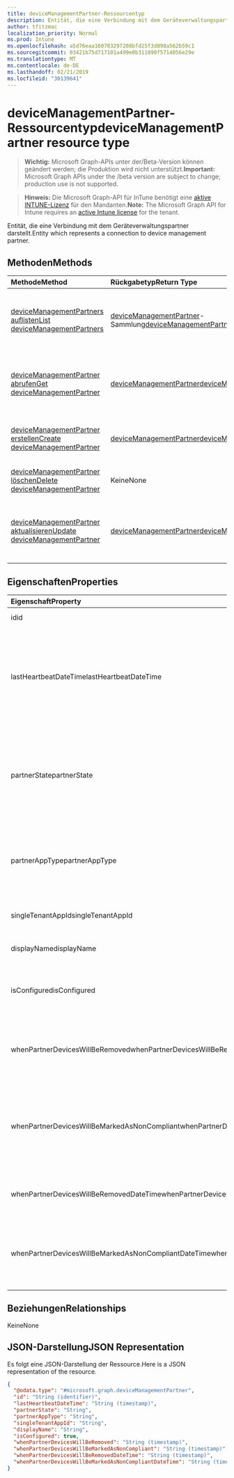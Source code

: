 ```yaml
---
title: deviceManagementPartner-Ressourcentyp
description: Entität, die eine Verbindung mit dem Geräteverwaltungspartner darstellt.
author: tfitzmac
localization_priority: Normal
ms.prod: Intune
ms.openlocfilehash: a5d76eaa160783297208bfd25f3d898a562b59c1
ms.sourcegitcommit: 03421b75d717101a499e0b311890f5714056e29e
ms.translationtype: MT
ms.contentlocale: de-DE
ms.lasthandoff: 02/21/2019
ms.locfileid: "30139641"
---
```

# <a name="devicemanagementpartner-resource-type"></a><span data-ttu-id="1e8f8-103">deviceManagementPartner-Ressourcentyp</span><span class="sxs-lookup"><span data-stu-id="1e8f8-103">deviceManagementPartner resource type</span></span>

> <span data-ttu-id="1e8f8-104">**Wichtig:** Microsoft Graph-APIs unter der/Beta-Version können geändert werden; die Produktion wird nicht unterstützt.</span><span class="sxs-lookup"><span data-stu-id="1e8f8-104">**Important:** Microsoft Graph APIs under the /beta version are subject to change; production use is not supported.</span></span>

> <span data-ttu-id="1e8f8-105">**Hinweis:** Die Microsoft Graph-API für InTune benötigt eine [aktive INTUNE-Lizenz](https://go.microsoft.com/fwlink/?linkid=839381) für den Mandanten.</span><span class="sxs-lookup"><span data-stu-id="1e8f8-105">**Note:** The Microsoft Graph API for Intune requires an [active Intune license](https://go.microsoft.com/fwlink/?linkid=839381) for the tenant.</span></span>

<span data-ttu-id="1e8f8-106">Entität, die eine Verbindung mit dem Geräteverwaltungspartner darstellt.</span><span class="sxs-lookup"><span data-stu-id="1e8f8-106">Entity which represents a connection to device management partner.</span></span>

## <a name="methods"></a><span data-ttu-id="1e8f8-107">Methoden</span><span class="sxs-lookup"><span data-stu-id="1e8f8-107">Methods</span></span>
|<span data-ttu-id="1e8f8-108">Methode</span><span class="sxs-lookup"><span data-stu-id="1e8f8-108">Method</span></span>|<span data-ttu-id="1e8f8-109">Rückgabetyp</span><span class="sxs-lookup"><span data-stu-id="1e8f8-109">Return Type</span></span>|<span data-ttu-id="1e8f8-110">Beschreibung</span><span class="sxs-lookup"><span data-stu-id="1e8f8-110">Description</span></span>|
|:---|:---|:---|
|[<span data-ttu-id="1e8f8-111">deviceManagementPartners auflisten</span><span class="sxs-lookup"><span data-stu-id="1e8f8-111">List deviceManagementPartners</span></span>](../api/intune-onboarding-devicemanagementpartner-list.md)|<span data-ttu-id="1e8f8-112">[deviceManagementPartner](../resources/intune-onboarding-devicemanagementpartner.md)-Sammlung</span><span class="sxs-lookup"><span data-stu-id="1e8f8-112">[deviceManagementPartner](../resources/intune-onboarding-devicemanagementpartner.md) collection</span></span>|<span data-ttu-id="1e8f8-113">Auflisten von Eigenschaften und Beziehungen der [deviceManagementPartner](../resources/intune-onboarding-devicemanagementpartner.md)-Objekte.</span><span class="sxs-lookup"><span data-stu-id="1e8f8-113">List properties and relationships of the [deviceManagementPartner](../resources/intune-onboarding-devicemanagementpartner.md) objects.</span></span>|
|[<span data-ttu-id="1e8f8-114">deviceManagementPartner abrufen</span><span class="sxs-lookup"><span data-stu-id="1e8f8-114">Get deviceManagementPartner</span></span>](../api/intune-onboarding-devicemanagementpartner-get.md)|[<span data-ttu-id="1e8f8-115">deviceManagementPartner</span><span class="sxs-lookup"><span data-stu-id="1e8f8-115">deviceManagementPartner</span></span>](../resources/intune-onboarding-devicemanagementpartner.md)|<span data-ttu-id="1e8f8-116">Lesen von Eigenschaften und Beziehungen des [deviceManagementPartner](../resources/intune-onboarding-devicemanagementpartner.md)-Objekts.</span><span class="sxs-lookup"><span data-stu-id="1e8f8-116">Read properties and relationships of the [deviceManagementPartner](../resources/intune-onboarding-devicemanagementpartner.md) object.</span></span>|
|[<span data-ttu-id="1e8f8-117">deviceManagementPartner erstellen</span><span class="sxs-lookup"><span data-stu-id="1e8f8-117">Create deviceManagementPartner</span></span>](../api/intune-onboarding-devicemanagementpartner-create.md)|[<span data-ttu-id="1e8f8-118">deviceManagementPartner</span><span class="sxs-lookup"><span data-stu-id="1e8f8-118">deviceManagementPartner</span></span>](../resources/intune-onboarding-devicemanagementpartner.md)|<span data-ttu-id="1e8f8-119">Erstellen eines neuen [deviceManagementPartner](../resources/intune-onboarding-devicemanagementpartner.md)-Objekts.</span><span class="sxs-lookup"><span data-stu-id="1e8f8-119">Create a new [deviceManagementPartner](../resources/intune-onboarding-devicemanagementpartner.md) object.</span></span>|
|[<span data-ttu-id="1e8f8-120">deviceManagementPartner löschen</span><span class="sxs-lookup"><span data-stu-id="1e8f8-120">Delete deviceManagementPartner</span></span>](../api/intune-onboarding-devicemanagementpartner-delete.md)|<span data-ttu-id="1e8f8-121">Keine</span><span class="sxs-lookup"><span data-stu-id="1e8f8-121">None</span></span>|<span data-ttu-id="1e8f8-122">Löscht ein [deviceManagementPartner](../resources/intune-onboarding-devicemanagementpartner.md)-Objekt.</span><span class="sxs-lookup"><span data-stu-id="1e8f8-122">Deletes a [deviceManagementPartner](../resources/intune-onboarding-devicemanagementpartner.md).</span></span>|
|[<span data-ttu-id="1e8f8-123">deviceManagementPartner aktualisieren</span><span class="sxs-lookup"><span data-stu-id="1e8f8-123">Update deviceManagementPartner</span></span>](../api/intune-onboarding-devicemanagementpartner-update.md)|[<span data-ttu-id="1e8f8-124">deviceManagementPartner</span><span class="sxs-lookup"><span data-stu-id="1e8f8-124">deviceManagementPartner</span></span>](../resources/intune-onboarding-devicemanagementpartner.md)|<span data-ttu-id="1e8f8-125">Aktualisieren der Eigenschaften eines [deviceManagementPartner](../resources/intune-onboarding-devicemanagementpartner.md)-Objekts.</span><span class="sxs-lookup"><span data-stu-id="1e8f8-125">Update the properties of a [deviceManagementPartner](../resources/intune-onboarding-devicemanagementpartner.md) object.</span></span>|

## <a name="properties"></a><span data-ttu-id="1e8f8-126">Eigenschaften</span><span class="sxs-lookup"><span data-stu-id="1e8f8-126">Properties</span></span>
|<span data-ttu-id="1e8f8-127">Eigenschaft</span><span class="sxs-lookup"><span data-stu-id="1e8f8-127">Property</span></span>|<span data-ttu-id="1e8f8-128">Typ</span><span class="sxs-lookup"><span data-stu-id="1e8f8-128">Type</span></span>|<span data-ttu-id="1e8f8-129">Beschreibung</span><span class="sxs-lookup"><span data-stu-id="1e8f8-129">Description</span></span>|
|:---|:---|:---|
|<span data-ttu-id="1e8f8-130">id</span><span class="sxs-lookup"><span data-stu-id="1e8f8-130">id</span></span>|<span data-ttu-id="1e8f8-131">Zeichenfolge</span><span class="sxs-lookup"><span data-stu-id="1e8f8-131">String</span></span>|<span data-ttu-id="1e8f8-132">ID der Entität</span><span class="sxs-lookup"><span data-stu-id="1e8f8-132">Id of the entity</span></span>|
|<span data-ttu-id="1e8f8-133">lastHeartbeatDateTime</span><span class="sxs-lookup"><span data-stu-id="1e8f8-133">lastHeartbeatDateTime</span></span>|<span data-ttu-id="1e8f8-134">DateTimeOffset</span><span class="sxs-lookup"><span data-stu-id="1e8f8-134">DateTimeOffset</span></span>|<span data-ttu-id="1e8f8-135">Zeitstempel des letzten Heartbeats nach Aktivierung der Option „Connect to Device management Partner“ durch den Administrator</span><span class="sxs-lookup"><span data-stu-id="1e8f8-135">Timestamp of last heartbeat after admin enabled option Connect to Device management Partner</span></span>|
|<span data-ttu-id="1e8f8-136">partnerState</span><span class="sxs-lookup"><span data-stu-id="1e8f8-136">partnerState</span></span>|[<span data-ttu-id="1e8f8-137">deviceManagementPartnerTenantState</span><span class="sxs-lookup"><span data-stu-id="1e8f8-137">deviceManagementPartnerTenantState</span></span>](../resources/intune-onboarding-devicemanagementpartnertenantstate.md)|<span data-ttu-id="1e8f8-138">Partner Status dieses Mandanten.</span><span class="sxs-lookup"><span data-stu-id="1e8f8-138">Partner state of this tenant.</span></span> <span data-ttu-id="1e8f8-139">Mögliche Werte sind: `unknown`, `unavailable`, `enabled`, `terminated`, `rejected` und `unresponsive`.</span><span class="sxs-lookup"><span data-stu-id="1e8f8-139">Possible values are: `unknown`, `unavailable`, `enabled`, `terminated`, `rejected`, `unresponsive`.</span></span>|
|<span data-ttu-id="1e8f8-140">partnerAppType</span><span class="sxs-lookup"><span data-stu-id="1e8f8-140">partnerAppType</span></span>|[<span data-ttu-id="1e8f8-141">deviceManagementPartnerAppType</span><span class="sxs-lookup"><span data-stu-id="1e8f8-141">deviceManagementPartnerAppType</span></span>](../resources/intune-onboarding-devicemanagementpartnerapptype.md)|<span data-ttu-id="1e8f8-142">Partner-App-Typ.</span><span class="sxs-lookup"><span data-stu-id="1e8f8-142">Partner App type.</span></span> <span data-ttu-id="1e8f8-143">Mögliche Werte sind: `unknown`, `singleTenantApp` und `multiTenantApp`.</span><span class="sxs-lookup"><span data-stu-id="1e8f8-143">Possible values are: `unknown`, `singleTenantApp`, `multiTenantApp`.</span></span>|
|<span data-ttu-id="1e8f8-144">singleTenantAppId</span><span class="sxs-lookup"><span data-stu-id="1e8f8-144">singleTenantAppId</span></span>|<span data-ttu-id="1e8f8-145">String</span><span class="sxs-lookup"><span data-stu-id="1e8f8-145">String</span></span>|<span data-ttu-id="1e8f8-146">ID der Partner-App mit einem einzelnen Mandanten</span><span class="sxs-lookup"><span data-stu-id="1e8f8-146">Partner Single tenant App id</span></span>|
|<span data-ttu-id="1e8f8-147">displayName</span><span class="sxs-lookup"><span data-stu-id="1e8f8-147">displayName</span></span>|<span data-ttu-id="1e8f8-148">Zeichenfolge</span><span class="sxs-lookup"><span data-stu-id="1e8f8-148">String</span></span>|<span data-ttu-id="1e8f8-149">Anzeigename für Partner</span><span class="sxs-lookup"><span data-stu-id="1e8f8-149">Partner display name</span></span>|
|<span data-ttu-id="1e8f8-150">isConfigured</span><span class="sxs-lookup"><span data-stu-id="1e8f8-150">isConfigured</span></span>|<span data-ttu-id="1e8f8-151">Boolescher Wert</span><span class="sxs-lookup"><span data-stu-id="1e8f8-151">Boolean</span></span>|<span data-ttu-id="1e8f8-152">Gibt an, ob Geräteverwaltungspartner konfiguriert ist.</span><span class="sxs-lookup"><span data-stu-id="1e8f8-152">Whether device management partner is configured or not</span></span>|
|<span data-ttu-id="1e8f8-153">whenPartnerDevicesWillBeRemoved</span><span class="sxs-lookup"><span data-stu-id="1e8f8-153">whenPartnerDevicesWillBeRemoved</span></span>|<span data-ttu-id="1e8f8-154">DateTimeOffset</span><span class="sxs-lookup"><span data-stu-id="1e8f8-154">DateTimeOffset</span></span>|<span data-ttu-id="1e8f8-155">DateTime in UTC, wenn PartnerDevices entfernt wird.</span><span class="sxs-lookup"><span data-stu-id="1e8f8-155">DateTime in UTC when PartnerDevices will be removed.</span></span> <span data-ttu-id="1e8f8-156">Dies wird bald Obselete.</span><span class="sxs-lookup"><span data-stu-id="1e8f8-156">This will become obselete soon.</span></span>|
|<span data-ttu-id="1e8f8-157">whenPartnerDevicesWillBeMarkedAsNonCompliant</span><span class="sxs-lookup"><span data-stu-id="1e8f8-157">whenPartnerDevicesWillBeMarkedAsNonCompliant</span></span>|<span data-ttu-id="1e8f8-158">DateTimeOffset</span><span class="sxs-lookup"><span data-stu-id="1e8f8-158">DateTimeOffset</span></span>|<span data-ttu-id="1e8f8-159">DateTime in UTC, wenn PartnerDevices als nicht kompatibel gekennzeichnet wird.</span><span class="sxs-lookup"><span data-stu-id="1e8f8-159">DateTime in UTC when PartnerDevices will be marked as NonCompliant.</span></span> <span data-ttu-id="1e8f8-160">Dies wird bald Obselete.</span><span class="sxs-lookup"><span data-stu-id="1e8f8-160">This will become obselete soon.</span></span>|
|<span data-ttu-id="1e8f8-161">whenPartnerDevicesWillBeRemovedDateTime</span><span class="sxs-lookup"><span data-stu-id="1e8f8-161">whenPartnerDevicesWillBeRemovedDateTime</span></span>|<span data-ttu-id="1e8f8-162">DateTimeOffset</span><span class="sxs-lookup"><span data-stu-id="1e8f8-162">DateTimeOffset</span></span>|<span data-ttu-id="1e8f8-163">DateTime in UTC, zu der PartnerDevices entfernt werden</span><span class="sxs-lookup"><span data-stu-id="1e8f8-163">DateTime in UTC when PartnerDevices will be removed</span></span>|
|<span data-ttu-id="1e8f8-164">whenPartnerDevicesWillBeMarkedAsNonCompliantDateTime</span><span class="sxs-lookup"><span data-stu-id="1e8f8-164">whenPartnerDevicesWillBeMarkedAsNonCompliantDateTime</span></span>|<span data-ttu-id="1e8f8-165">DateTimeOffset</span><span class="sxs-lookup"><span data-stu-id="1e8f8-165">DateTimeOffset</span></span>|<span data-ttu-id="1e8f8-166">DateTime in UTC, zu der PartnerDevices als nicht kompatibel gekennzeichnet werden</span><span class="sxs-lookup"><span data-stu-id="1e8f8-166">DateTime in UTC when PartnerDevices will be marked as NonCompliant</span></span>|

## <a name="relationships"></a><span data-ttu-id="1e8f8-167">Beziehungen</span><span class="sxs-lookup"><span data-stu-id="1e8f8-167">Relationships</span></span>
<span data-ttu-id="1e8f8-168">Keine</span><span class="sxs-lookup"><span data-stu-id="1e8f8-168">None</span></span>

## <a name="json-representation"></a><span data-ttu-id="1e8f8-169">JSON-Darstellung</span><span class="sxs-lookup"><span data-stu-id="1e8f8-169">JSON Representation</span></span>
<span data-ttu-id="1e8f8-170">Es folgt eine JSON-Darstellung der Ressource.</span><span class="sxs-lookup"><span data-stu-id="1e8f8-170">Here is a JSON representation of the resource.</span></span>
<!-- {
  "blockType": "resource",
  "keyProperty": "id",
  "@odata.type": "microsoft.graph.deviceManagementPartner"
}
-->
``` json
{
  "@odata.type": "#microsoft.graph.deviceManagementPartner",
  "id": "String (identifier)",
  "lastHeartbeatDateTime": "String (timestamp)",
  "partnerState": "String",
  "partnerAppType": "String",
  "singleTenantAppId": "String",
  "displayName": "String",
  "isConfigured": true,
  "whenPartnerDevicesWillBeRemoved": "String (timestamp)",
  "whenPartnerDevicesWillBeMarkedAsNonCompliant": "String (timestamp)",
  "whenPartnerDevicesWillBeRemovedDateTime": "String (timestamp)",
  "whenPartnerDevicesWillBeMarkedAsNonCompliantDateTime": "String (timestamp)"
}
```




